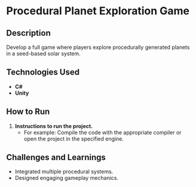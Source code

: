 # Procedural Planet Exploration Game

## Description
Develop a full game where players explore procedurally generated planets in a seed-based solar system.

## Technologies Used
- **C#**
- **Unity**

## How to Run
1. **Instructions to run the project.**
   - For example: Compile the code with the appropriate compiler or open the project in the specified engine.

## Challenges and Learnings
- Integrated multiple procedural systems.
- Designed engaging gameplay mechanics.